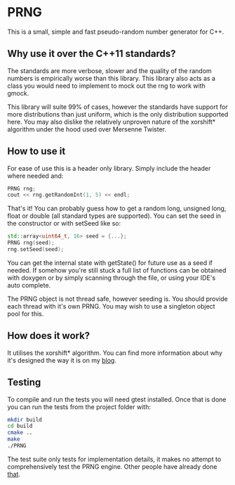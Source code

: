 # PRNG
This is a small, simple and fast pseudo-random number generator for C++.

## Why use it over the C++11 standards?
The standards are more verbose, slower and the quality of the random numbers is empirically worse than this library. This library also acts as a class you would need to implement to mock out the rng to work with gmock.

This library will suite 99% of cases, however the standards have support for more distributions than just uniform, which is the only distribution supported here. You may also dislike the relatively unproven nature of the xorshift\* algorithm under the hood used over Mersenne Twister.

## How to use it
For ease of use this is a header only library. Simply include the header where needed and:

``` cpp
PRNG rng;
cout << rng.getRandomInt(1, 5) << endl;
```

That's it! You can probably guess how to get a random long, unsigned long, float or double (all standard types are supported). You can set the seed in the constructor or with setSeed like so:

``` cpp
std::array<uint64_t, 16> seed = {...};
PRNG rng(seed);
rng.setSeed(seed);
```

You can get the internal state with getState() for future use as a seed if needed. If somehow you're still stuck a full list of functions can be obtained with doxygen or by simply scanning through the file, or using your IDE's auto complete.

The PRNG object is not thread safe, however seeding is. You should provide each thread with it's own PRNG. You may wish to use a singleton object pool for this. 

## How does it work?
It utilises the xorshift\* algorithm. You can find more information about why it's designed the way it is on my [blog](http://www.mleadbetter.com).

## Testing
To compile and run the tests you will need gtest installed. Once that is done you can run the tests from the project folder with:

``` bash
mkdir build
cd build
cmake ..
make
./PRNG
```

The test suite only tests for implementation details, it makes no attempt to comprehensively test the PRNG engine. Other people have already done [that](http://xorshift.di.unimi.it/).

